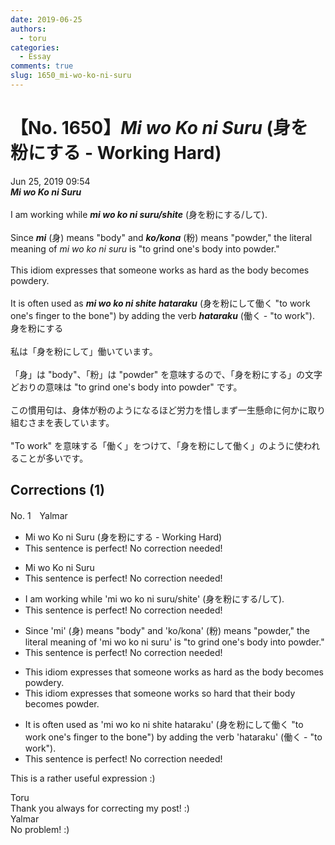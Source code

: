 ```yaml
---
date: 2019-06-25
authors:
  - toru
categories:
  - Essay
comments: true
slug: 1650_mi-wo-ko-ni-suru
---
```


# 【No. 1650】<strong><em>Mi wo Ko ni Suru</strong></em> (身を粉にする - Working Hard)
<div class="date">Jun 25, 2019 09:54</div>
<div id="post"><div id="body_show_ori">
<strong><em>Mi wo Ko ni Suru</strong></em><br/><br/>I am working while <strong><em>mi wo ko ni suru/shite</em></strong> (身を粉にする/して).<br/><br/>Since <strong><em>mi</em></strong> (身) means "body" and <strong><em>ko/kona</em></strong> (粉) means "powder," the literal meaning of <em>mi wo ko ni suru</em> is "to grind one's body into powder."<br/><br/>This idiom expresses that someone works as hard as the body becomes powdery.<br/><br/>It is often used as <strong><em>mi wo ko ni shite hataraku</em></strong> (身を粉にして働く "to work one's finger to the bone") by adding the verb <strong><em>hataraku</em></strong> (働く - "to work").
</div></div>

<!-- more -->

<div id="post_ja"><div id="body_show_mo">
身を粉にする<br/><br/>私は「身を粉にして」働いています。<br/><br/>「身」は "body"、「粉」は "powder" を意味するので、「身を粉にする」の文字どおりの意味は "to grind one's body into powder" です。<br/><br/>この慣用句は、身体が粉のようになるほど労力を惜しまず一生懸命に何かに取り組むさまを表しています。<br/><br/>"To work" を意味する「働く」をつけて、「身を粉にして働く」のように使われることが多いです。
</div></div>

## Corrections (1)
<div id="block"><div class="first_name"> No. 1　<span class="just_name">Yalmar</span></div><div id="block2">
<ul class="correction_field">
<li class="incorrect">Mi wo Ko ni Suru (身を粉にする - Working Hard)</li>
<li class="corrected perfect">This sentence is perfect! No correction needed!</li>
</ul>
<ul class="correction_field">
<li class="incorrect">Mi wo Ko ni Suru</li>
<li class="corrected perfect">This sentence is perfect! No correction needed!</li>
</ul>
<ul class="correction_field">
<li class="incorrect">I am working while 'mi wo ko ni suru/shite' (身を粉にする/して).</li>
<li class="corrected perfect">This sentence is perfect! No correction needed!</li>
</ul>
<ul class="correction_field">
<li class="incorrect">Since 'mi' (身) means "body" and 'ko/kona' (粉) means "powder," the literal meaning of 'mi wo ko ni suru' is "to grind one's body into powder."</li>
<li class="corrected perfect">This sentence is perfect! No correction needed!</li>
</ul>
<ul class="correction_field">
<li class="incorrect">This idiom expresses that someone works as hard as the body becomes powdery.</li>
<li class="corrected correct">
This idiom expresses that someone works <span class="f_red">so</span> hard <span class="f_red">that their</span> body becomes <span class="f_red">powder</span>.
</li>
</ul>
<ul class="correction_field">
<li class="incorrect">It is often used as 'mi wo ko ni shite hataraku' (身を粉にして働く "to work one's finger to the bone") by adding the verb 'hataraku' (働く - "to work").</li>
<li class="corrected perfect">This sentence is perfect! No correction needed!</li>
</ul>
<p class="comment_small">
 This is a rather useful expression :)
</p>

</div><div class="name"><span class="just_name">Toru</span><br>
Thank you always for correcting my post! :)
</div>
<div class="name"><span class="just_name">Yalmar</span><br>
No problem! :)
</div>
</div>
